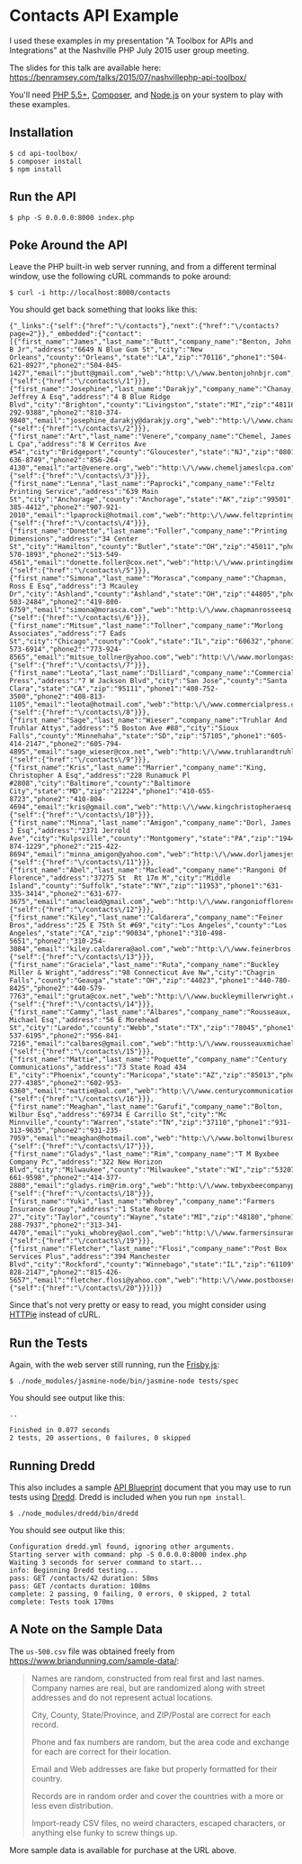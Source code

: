 # Contacts API Example

I used these examples in my presentation "A Toolbox for APIs and Integrations" at the Nashville PHP July 2015 user group meeting.

The slides for this talk are available here: <https://benramsey.com/talks/2015/07/nashvillephp-api-toolbox/>

You'll need [PHP 5.5+](http://php.net/), [Composer](https://getcomposer.org/), and [Node.js](https://nodejs.org/) on your system to play with these examples.

## Installation

``` console
$ cd api-toolbox/
$ composer install
$ npm install
```

## Run the API

``` console
$ php -S 0.0.0.0:8000 index.php
```

## Poke Around the API

Leave the PHP built-in web server running, and from a different terminal window, use the following cURL commands to poke around:

``` console
$ curl -i http://localhost:8000/contacts
```

You should get back something that looks like this:

    {"_links":{"self":{"href":"\/contacts"},"next":{"href":"\/contacts?page=2"}},"_embedded":{"contact":[{"first_name":"James","last_name":"Butt","company_name":"Benton, John B Jr","address":"6649 N Blue Gum St","city":"New Orleans","county":"Orleans","state":"LA","zip":"70116","phone1":"504-621-8927","phone2":"504-845-1427","email":"jbutt@gmail.com","web":"http:\/\/www.bentonjohnbjr.com","_links":{"self":{"href":"\/contacts\/1"}}},{"first_name":"Josephine","last_name":"Darakjy","company_name":"Chanay, Jeffrey A Esq","address":"4 B Blue Ridge Blvd","city":"Brighton","county":"Livingston","state":"MI","zip":"48116","phone1":"810-292-9388","phone2":"810-374-9840","email":"josephine_darakjy@darakjy.org","web":"http:\/\/www.chanayjeffreyaesq.com","_links":{"self":{"href":"\/contacts\/2"}}},{"first_name":"Art","last_name":"Venere","company_name":"Chemel, James L Cpa","address":"8 W Cerritos Ave #54","city":"Bridgeport","county":"Gloucester","state":"NJ","zip":"08014","phone1":"856-636-8749","phone2":"856-264-4130","email":"art@venere.org","web":"http:\/\/www.chemeljameslcpa.com","_links":{"self":{"href":"\/contacts\/3"}}},{"first_name":"Lenna","last_name":"Paprocki","company_name":"Feltz Printing Service","address":"639 Main St","city":"Anchorage","county":"Anchorage","state":"AK","zip":"99501","phone1":"907-385-4412","phone2":"907-921-2010","email":"lpaprocki@hotmail.com","web":"http:\/\/www.feltzprintingservice.com","_links":{"self":{"href":"\/contacts\/4"}}},{"first_name":"Donette","last_name":"Foller","company_name":"Printing Dimensions","address":"34 Center St","city":"Hamilton","county":"Butler","state":"OH","zip":"45011","phone1":"513-570-1893","phone2":"513-549-4561","email":"donette.foller@cox.net","web":"http:\/\/www.printingdimensions.com","_links":{"self":{"href":"\/contacts\/5"}}},{"first_name":"Simona","last_name":"Morasca","company_name":"Chapman, Ross E Esq","address":"3 Mcauley Dr","city":"Ashland","county":"Ashland","state":"OH","zip":"44805","phone1":"419-503-2484","phone2":"419-800-6759","email":"simona@morasca.com","web":"http:\/\/www.chapmanrosseesq.com","_links":{"self":{"href":"\/contacts\/6"}}},{"first_name":"Mitsue","last_name":"Tollner","company_name":"Morlong Associates","address":"7 Eads St","city":"Chicago","county":"Cook","state":"IL","zip":"60632","phone1":"773-573-6914","phone2":"773-924-8565","email":"mitsue_tollner@yahoo.com","web":"http:\/\/www.morlongassociates.com","_links":{"self":{"href":"\/contacts\/7"}}},{"first_name":"Leota","last_name":"Dilliard","company_name":"Commercial Press","address":"7 W Jackson Blvd","city":"San Jose","county":"Santa Clara","state":"CA","zip":"95111","phone1":"408-752-3500","phone2":"408-813-1105","email":"leota@hotmail.com","web":"http:\/\/www.commercialpress.com","_links":{"self":{"href":"\/contacts\/8"}}},{"first_name":"Sage","last_name":"Wieser","company_name":"Truhlar And Truhlar Attys","address":"5 Boston Ave #88","city":"Sioux Falls","county":"Minnehaha","state":"SD","zip":"57105","phone1":"605-414-2147","phone2":"605-794-4895","email":"sage_wieser@cox.net","web":"http:\/\/www.truhlarandtruhlarattys.com","_links":{"self":{"href":"\/contacts\/9"}}},{"first_name":"Kris","last_name":"Marrier","company_name":"King, Christopher A Esq","address":"228 Runamuck Pl #2808","city":"Baltimore","county":"Baltimore City","state":"MD","zip":"21224","phone1":"410-655-8723","phone2":"410-804-4694","email":"kris@gmail.com","web":"http:\/\/www.kingchristopheraesq.com","_links":{"self":{"href":"\/contacts\/10"}}},{"first_name":"Minna","last_name":"Amigon","company_name":"Dorl, James J Esq","address":"2371 Jerrold Ave","city":"Kulpsville","county":"Montgomery","state":"PA","zip":"19443","phone1":"215-874-1229","phone2":"215-422-8694","email":"minna_amigon@yahoo.com","web":"http:\/\/www.dorljamesjesq.com","_links":{"self":{"href":"\/contacts\/11"}}},{"first_name":"Abel","last_name":"Maclead","company_name":"Rangoni Of Florence","address":"37275 St  Rt 17m M","city":"Middle Island","county":"Suffolk","state":"NY","zip":"11953","phone1":"631-335-3414","phone2":"631-677-3675","email":"amaclead@gmail.com","web":"http:\/\/www.rangoniofflorence.com","_links":{"self":{"href":"\/contacts\/12"}}},{"first_name":"Kiley","last_name":"Caldarera","company_name":"Feiner Bros","address":"25 E 75th St #69","city":"Los Angeles","county":"Los Angeles","state":"CA","zip":"90034","phone1":"310-498-5651","phone2":"310-254-3084","email":"kiley.caldarera@aol.com","web":"http:\/\/www.feinerbros.com","_links":{"self":{"href":"\/contacts\/13"}}},{"first_name":"Graciela","last_name":"Ruta","company_name":"Buckley Miller & Wright","address":"98 Connecticut Ave Nw","city":"Chagrin Falls","county":"Geauga","state":"OH","zip":"44023","phone1":"440-780-8425","phone2":"440-579-7763","email":"gruta@cox.net","web":"http:\/\/www.buckleymillerwright.com","_links":{"self":{"href":"\/contacts\/14"}}},{"first_name":"Cammy","last_name":"Albares","company_name":"Rousseaux, Michael Esq","address":"56 E Morehead St","city":"Laredo","county":"Webb","state":"TX","zip":"78045","phone1":"956-537-6195","phone2":"956-841-7216","email":"calbares@gmail.com","web":"http:\/\/www.rousseauxmichaelesq.com","_links":{"self":{"href":"\/contacts\/15"}}},{"first_name":"Mattie","last_name":"Poquette","company_name":"Century Communications","address":"73 State Road 434 E","city":"Phoenix","county":"Maricopa","state":"AZ","zip":"85013","phone1":"602-277-4385","phone2":"602-953-6360","email":"mattie@aol.com","web":"http:\/\/www.centurycommunications.com","_links":{"self":{"href":"\/contacts\/16"}}},{"first_name":"Meaghan","last_name":"Garufi","company_name":"Bolton, Wilbur Esq","address":"69734 E Carrillo St","city":"Mc Minnville","county":"Warren","state":"TN","zip":"37110","phone1":"931-313-9635","phone2":"931-235-7959","email":"meaghan@hotmail.com","web":"http:\/\/www.boltonwilburesq.com","_links":{"self":{"href":"\/contacts\/17"}}},{"first_name":"Gladys","last_name":"Rim","company_name":"T M Byxbee Company Pc","address":"322 New Horizon Blvd","city":"Milwaukee","county":"Milwaukee","state":"WI","zip":"53207","phone1":"414-661-9598","phone2":"414-377-2880","email":"gladys.rim@rim.org","web":"http:\/\/www.tmbyxbeecompanypc.com","_links":{"self":{"href":"\/contacts\/18"}}},{"first_name":"Yuki","last_name":"Whobrey","company_name":"Farmers Insurance Group","address":"1 State Route 27","city":"Taylor","county":"Wayne","state":"MI","zip":"48180","phone1":"313-288-7937","phone2":"313-341-4470","email":"yuki_whobrey@aol.com","web":"http:\/\/www.farmersinsurancegroup.com","_links":{"self":{"href":"\/contacts\/19"}}},{"first_name":"Fletcher","last_name":"Flosi","company_name":"Post Box Services Plus","address":"394 Manchester Blvd","city":"Rockford","county":"Winnebago","state":"IL","zip":"61109","phone1":"815-828-2147","phone2":"815-426-5657","email":"fletcher.flosi@yahoo.com","web":"http:\/\/www.postboxservicesplus.com","_links":{"self":{"href":"\/contacts\/20"}}}]}}

Since that's not very pretty or easy to read, you might consider using [HTTPie](http://httpie.org/) instead of cURL.

## Run the Tests

Again, with the web server still running, run the [Frisby.js](http://frisbyjs.com/):

``` console
$ ./node_modules/jasmine-node/bin/jasmine-node tests/spec
```

You should see output like this:

    ..

    Finished in 0.077 seconds
    2 tests, 20 assertions, 0 failures, 0 skipped

## Running Dredd

This also includes a sample [API Blueprint](https://apiblueprint.org/) document that you may use to run tests using [Dredd](https://github.com/apiaryio/dredd). Dredd is included when you run `npm install`.

``` console
$ ./node_modules/dredd/bin/dredd
```

You should see output like this:

    Configuration dredd.yml found, ignoring other arguments.
    Starting server with command: php -S 0.0.0.0:8000 index.php
    Waiting 3 seconds for server command to start...
    info: Beginning Dredd testing...
    pass: GET /contacts/42 duration: 58ms
    pass: GET /contacts duration: 108ms
    complete: 2 passing, 0 failing, 0 errors, 0 skipped, 2 total
    complete: Tests took 170ms

## A Note on the Sample Data

The `us-500.csv` file was obtained freely from <https://www.briandunning.com/sample-data/>:

> Names are random, constructed from real first and last names. Company names are real, but are randomized along with street addresses and do not represent actual locations.
>
> City, County, State/Province, and ZIP/Postal are correct for each record.
>
> Phone and fax numbers are random, but the area code and exchange for each are correct for their location.
>
> Email and Web addresses are fake but properly formatted for their country.
>
> Records are in random order and cover the countries with a more or less even distribution.
>
> Import-ready CSV files, no weird characters, escaped characters, or anything else funky to screw things up.

More sample data is available for purchase at the URL above.
